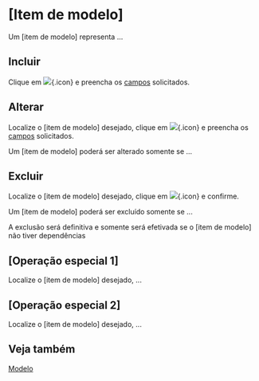 # [Item de modelo]

Um [item de modelo] representa ...

## Incluir

Clique em ![](https://static.zenerp.app.br/icons/action-create.svg){.icon} e preencha os [campos](modelItem-edit) solicitados.

## Alterar

Localize o [item de modelo] desejado, clique em ![](https://static.zenerp.app.br/icons/action-update.svg){.icon} e preencha os [campos](modelItem-edit) solicitados.

Um [item de modelo] poderá ser alterado somente se ...

## Excluir

Localize o [item de modelo] desejado, clique em ![](https://static.zenerp.app.br/icons/action-delete.svg){.icon} e confirme.

Um [item de modelo] poderá ser excluído somente se ...

A exclusão será definitiva e somente será efetivada se o [item de modelo] não tiver dependências

## [Operação especial 1]

Localize o [item de modelo] desejado, ...

## [Operação especial 2]

Localize o [item de modelo] desejado, ...

## Veja também

[Modelo](model)
